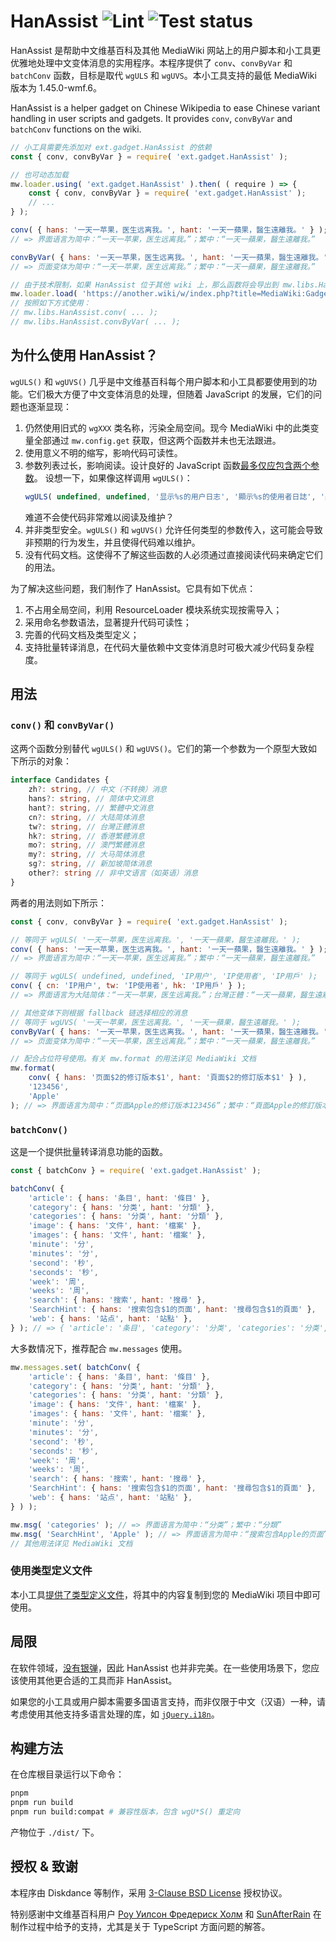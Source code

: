 # HanAssist ![Lint](https://github.com/wikimedia-gadgets/HanAssist/actions/workflows/lint.yml/badge.svg) ![Test status](https://github.com/wikimedia-gadgets/HanAssist/actions/workflows/test.yml/badge.svg)

HanAssist 是帮助中文维基百科及其他 MediaWiki 网站上的用户脚本和小工具更优雅地处理中文变体消息的实用程序。本程序提供了 `conv`、`convByVar` 和 `batchConv` 函数，目标是取代 `wgULS` 和 `wgUVS`。本小工具支持的最低 MediaWiki 版本为 1.45.0-wmf.6。

HanAssist is a helper gadget on Chinese Wikipedia to ease Chinese variant handling in user scripts and gadgets. It provides `conv`, `convByVar` and `batchConv` functions on the wiki.


```javascript
// 小工具需要先添加对 ext.gadget.HanAssist 的依赖
const { conv, convByVar } = require( 'ext.gadget.HanAssist' );

// 也可动态加载
mw.loader.using( 'ext.gadget.HanAssist' ).then( ( require ) => {
	const { conv, convByVar } = require( 'ext.gadget.HanAssist' );
	// ...
} );

conv( { hans: '一天一苹果，医生远离我。', hant: '一天一蘋果，醫生遠離我。' } );
// => 界面语言为简中：“一天一苹果，医生远离我。”；繁中：“一天一蘋果，醫生遠離我。”

convByVar( { hans: '一天一苹果，医生远离我。', hant: '一天一蘋果，醫生遠離我。' } );
// => 页面变体为简中：“一天一苹果，医生远离我。”；繁中：“一天一蘋果，醫生遠離我。”

// 由于技术限制，如果 HanAssist 位于其他 wiki 上，那么函数将会导出到 mw.libs.HanAssist 全局空间
mw.loader.load( 'https://another.wiki/w/index.php?title=MediaWiki:Gadget-HanAssist.js&action=raw&ctype=text/javascript' );
// 按照如下方式使用：
// mw.libs.HanAssist.conv( ... );
// mw.libs.HanAssist.convByVar( ... );
```

## 为什么使用 HanAssist？
`wgULS()` 和 `wgUVS()` 几乎是中文维基百科每个用户脚本和小工具都要使用到的功能。它们极大方便了中文变体消息的处理，但随着 JavaScript 的发展，它们的问题也逐渐显现：

1. 仍然使用旧式的 `wgXXX` 类名称，污染全局空间。现今 MediaWiki 中的此类变量全部通过 `mw.config.get` 获取，但这两个函数并未也无法跟进。
2. 使用意义不明的缩写，影响代码可读性。
3. 参数列表过长，影响阅读。设计良好的 JavaScript 函数[最多仅应包含两个参数](https://github.com/ryanmcdermott/clean-code-javascript#function-arguments-2-or-fewer-ideally)。
   设想一下，如果像这样调用 `wgULS()`：
   ```javascript
   wgULS( undefined, undefined, '显示%s的用户日志', '顯示%s的使用者日誌', '顯示%s的用戶日誌' );
   ```
   难道不会使代码非常难以阅读及维护？
4. 并非类型安全。`wgULS()` 和 `wgUVS()` 允许任何类型的参数传入，这可能会导致非预期的行为发生，并且使得代码难以维护。
5. 没有代码文档。这使得不了解这些函数的人必须通过直接阅读代码来确定它们的用法。

为了解决这些问题，我们制作了 HanAssist。它具有如下优点：

1. 不占用全局空间，利用 ResourceLoader 模块系统实现按需导入；
2. 采用命名参数语法，显著提升代码可读性；
3. 完善的代码文档及类型定义；
4. 支持批量转译消息，在代码大量依赖中文变体消息时可极大减少代码复杂程度。

## 用法
### `conv()` 和 `convByVar()`
这两个函数分别替代 `wgULS()` 和 `wgUVS()`。它们的第一个参数为一个原型大致如下所示的对象：
```typescript
interface Candidates {
	zh?: string, // 中文（不转换）消息
	hans?: string, // 简体中文消息
	hant?: string, // 繁體中文消息
	cn?: string, // 大陆简体消息
	tw?: string, // 台灣正體消息
	hk?: string, // 香港繁體消息
	mo?: string, // 澳門繁體消息
	my?: string, // 大马简体消息
	sg?: string, // 新加坡简体消息
	other?: string // 非中文语言（如英语）消息
}
```

两者的用法则如下所示：
```javascript
const { conv, convByVar } = require( 'ext.gadget.HanAssist' );

// 等同于 wgULS( '一天一苹果，医生远离我。', '一天一蘋果，醫生遠離我。' );
conv( { hans: '一天一苹果，医生远离我。', hant: '一天一蘋果，醫生遠離我。' } );
// => 界面语言为简中：“一天一苹果，医生远离我。”；繁中：“一天一蘋果，醫生遠離我。”

// 等同于 wgULS( undefined, undefined, 'IP用户', 'IP使用者', 'IP用戶' );
conv( { cn: 'IP用户', tw: 'IP使用者', hk: 'IP用戶' } );
// => 界面语言为大陆简体：“一天一苹果，医生远离我。”；台灣正體：“一天一蘋果，醫生遠離我。”；香港繁體：“一天一蘋果，醫生遠離我。”

// 其他变体下则根据 fallback 链选择相应的消息
// 等同于 wgUVS( '一天一苹果，医生远离我。', '一天一蘋果，醫生遠離我。' );
convByVar( { hans: '一天一苹果，医生远离我。', hant: '一天一蘋果，醫生遠離我。' } );
// => 页面变体为简中：“一天一苹果，医生远离我。”；繁中：“一天一蘋果，醫生遠離我。”

// 配合占位符号使用。有关 mw.format 的用法详见 MediaWiki 文档
mw.format(
	conv( { hans: '页面$2的修订版本$1', hant: '頁面$2的修訂版本$1' } ),
	'123456',
	'Apple'
); // => 界面语言为简中：“页面Apple的修订版本123456”；繁中：“頁面Apple的修訂版本123456”
```

### `batchConv()`
这是一个提供批量转译消息功能的函数。

```javascript
const { batchConv } = require( 'ext.gadget.HanAssist' );

batchConv( {
	'article': { hans: '条目', hant: '條目' },
	'category': { hans: '分类', hant: '分類' },
	'categories': { hans: '分类', hant: '分類' },
	'image': { hans: '文件', hant: '檔案' },
	'images': { hans: '文件', hant: '檔案' },
	'minute': '分',
	'minutes': '分',
	'second': '秒',
	'seconds': '秒',
	'week': '周',
	'weeks': '周',
	'search': { hans: '搜索', hant: '搜尋' },
	'SearchHint': { hans: '搜索包含$1的页面', hant: '搜尋包含$1的頁面' },
	'web': { hans: '站点', hant: '站點' },
} ); // => { 'article': '条目', 'category': '分类', 'categories': '分类', ... }
```

大多数情况下，推荐配合 `mw.messages` 使用。

```javascript
mw.messages.set( batchConv( {
	'article': { hans: '条目', hant: '條目' },
	'category': { hans: '分类', hant: '分類' },
	'categories': { hans: '分类', hant: '分類' },
	'image': { hans: '文件', hant: '檔案' },
	'images': { hans: '文件', hant: '檔案' },
	'minute': '分',
	'minutes': '分',
	'second': '秒',
	'seconds': '秒',
	'week': '周',
	'weeks': '周',
	'search': { hans: '搜索', hant: '搜尋' },
	'SearchHint': { hans: '搜索包含$1的页面', hant: '搜尋包含$1的頁面' },
	'web': { hans: '站点', hant: '站點' },
} ) );

mw.msg( 'categories' ); // => 界面语言为简中：“分类”；繁中：“分類”
mw.msg( 'SearchHint', 'Apple' ); // => 界面语言为简中：“搜索包含Apple的页面”；繁中：“搜尋包含Apple的頁面”
// 其他用法详见 MediaWiki 文档
```

### 使用类型定义文件
本小工具[提供了类型定义文件](./typings.d.ts)，将其中的内容复制到您的 MediaWiki 项目中即可使用。

## 局限
在软件领域，[没有银弹](https://zh.wikipedia.org/wiki/%E6%B2%A1%E6%9C%89%E9%93%B6%E5%BC%B9)，因此 HanAssist 也并非完美。在一些使用场景下，您应该使用其他更合适的工具而非 HanAssist。

如果您的小工具或用户脚本需要多国语言支持，而非仅限于中文（汉语）一种，请考虑使用其他支持多语言处理的库，如 [`jQuery.i18n`](https://github.com/wikimedia/jquery.i18n)。

## 构建方法
在仓库根目录运行以下命令：

```sh
pnpm
pnpm run build
pnpm run build:compat # 兼容性版本，包含 wgU*S() 重定向
```

产物位于 `./dist/` 下。

## 授权 & 致谢
本程序由 Diskdance 等制作，采用 [3-Clause BSD License](./LICENSE) 授权协议。

特别感谢中文维基百科用户 [Роу Уилсон Фредериск Холм](https://zh.wikipedia.org/wiki/User:Роу_Уилсон_Фредериск_Холм) 和 [SunAfterRain](https://zh.wikipedia.org/wiki/User:SunAfterRain) 在制作过程中给予的支持，尤其是关于 TypeScript 方面问题的解答。
